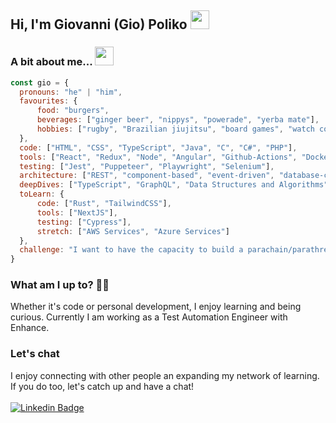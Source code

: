 ## Hi, I'm Giovanni (Gio) Poliko <img src="https://media.giphy.com/media/hvRJCLFzcasrR4ia7z/giphy.gif" width="30px" />

### A bit about me... <img src="https://media.giphy.com/media/fZ91xzFtKWmoJSD4TK/giphy.gif" height="30px" />
```javascript
const gio = {
  pronouns: "he" | "him",
  favourites: {
      food: "burgers",
      beverages: ["ginger beer", "nippys", "powerade", "yerba mate"],
      hobbies: ["rugby", "Brazilian jiujitsu", "board games", "watch collecting"]
  },
  code: ["HTML", "CSS", "TypeScript", "Java", "C", "C#", "PHP"],
  tools: ["React", "Redux", "Node", "Angular", "Github-Actions", "Docker", "PostgreSQL", "CircleCI", "Jenkins"],
  testing: ["Jest", "Puppeteer", "Playwright", "Selenium"],
  architecture: ["REST", "component-based", "event-driven", "database-centric", "microservices", "blockchain"],
  deepDives: ["TypeScript", "GraphQL", "Data Structures and Algorithms"],
  toLearn: {
      code: ["Rust", "TailwindCSS"],
      tools: ["NextJS"],
      testing: ["Cypress"],
      stretch: ["AWS Services", "Azure Services"]
  },
  challenge: "I want to have the capacity to build a parachain/parathread, learn Rust, and learn more about Substrate and Polkadot development."
}
```

### What am I up to? 👨‍💻
Whether it's code or personal development, I enjoy learning and being curious. Currently I am working as a Test Automation Engineer with Enhance.

### Let's chat
I enjoy connecting with other people an expanding my network of learning. If you do too, let's catch up and have a chat!
<br/><br/>
[![Linkedin Badge](https://img.shields.io/badge/-LinkedIn-blue?style=flat-square&logo=Linkedin&logoColor=white&link=https://www.linkedin.com/in/giovannipoliko/)](https://www.linkedin.com/in/giovannipoliko/)
